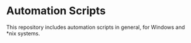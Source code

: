 Automation Scripts
=====

This repository includes automation scripts in general, for Windows and *nix systems.

